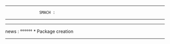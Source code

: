 ____________________________________________________________________

                   SMACH :


_____________________________________________________________________



____________________________________________________________________
 news :
 °°°°°°
	* Package creation
____________________________________________________________________
